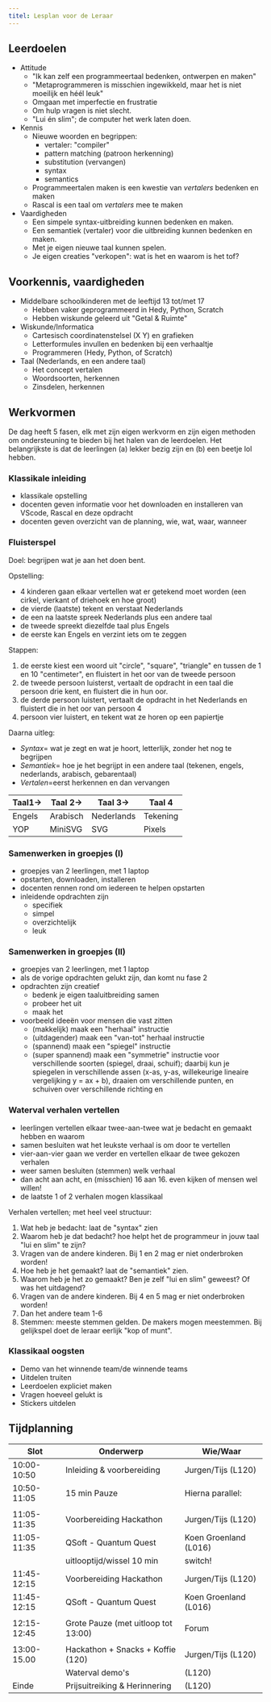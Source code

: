 ```yaml
---
titel: Lesplan voor de Leraar
---
```


## Leerdoelen

* Attitude
   * "Ik kan zelf een programmeertaal bedenken, ontwerpen en maken"
   * "Metaprogrammeren is misschien ingewikkeld, maar het is niet moeilijk en héél leuk"
   * Omgaan met imperfectie en frustratie
   * Om hulp vragen is niet slecht.
   * "Lui én slim"; de computer het werk laten doen.
* Kennis
   * Nieuwe woorden en begrippen:
      * vertaler: "compiler"
      * pattern matching (patroon herkenning)
      * substitution (vervangen)
      * syntax 
      * semantics
   * Programmeertalen maken is een kwestie van _vertalers_ bedenken en maken
   * Rascal is een taal om _vertalers_ mee te maken
* Vaardigheden
   * Een simpele syntax-uitbreiding kunnen bedenken en maken.
   * Een semantiek (vertaler) voor die uitbreiding kunnen bedenken en maken.
   * Met je eigen nieuwe taal kunnen spelen.
   * Je eigen creaties "verkopen": wat is het en waarom is het tof?

## Voorkennis, vaardigheden

* Middelbare schoolkinderen met de leeftijd 13 tot/met 17
   * Hebben vaker geprogrammeerd in Hedy, Python, Scratch
   * Hebben wiskunde geleerd uit "Getal & Ruimte"
* Wiskunde/Informatica
   * Cartesisch coordinatenstelsel (X Y) en grafieken
   * Letterformules invullen en bedenken bij een verhaaltje
   * Programmeren (Hedy, Python, of Scratch)
* Taal (Nederlands, en een andere taal)
   * Het concept vertalen
   * Woordsoorten, herkennen
   * Zinsdelen, herkennen

## Werkvormen

De dag heeft 5 fasen, elk met zijn eigen werkvorm en zijn eigen methoden om ondersteuning te bieden bij het halen van de leerdoelen.
Het belangrijkste is dat de leerlingen (a) lekker bezig zijn en (b) een beetje lol hebben. 

### Klassikale inleiding

* klassikale opstelling
* docenten geven informatie voor het downloaden en installeren van VScode, Rascal en deze opdracht
* docenten geven overzicht van de planning, wie, wat, waar, wanneer

### Fluisterspel

Doel: begrijpen wat je aan het doen bent.

Opstelling:
* 4 kinderen gaan elkaar vertellen wat er getekend moet worden (een cirkel, vierkant of driehoek en hoe groot)
* de vierde (laatste) tekent en verstaat Nederlands
* de een na laatste spreek Nederlands plus een andere taal
* de tweede spreekt diezelfde taal plus Engels
* de eerste kan Engels en verzint iets om te zeggen

Stappen:
1. de eerste kiest een woord uit "circle", "square", "triangle" en tussen de 1 en 10 "centimeter", en fluistert in het oor van de tweede persoon
2. de tweede persoon luisterst, vertaalt de opdracht in een taal die persoon drie kent, en fluistert die in hun oor.
3. de derde persoon luistert, vertaalt de opdracht in het Nederlands en fluistert die in het oor van persoon 4
4. persoon vier luistert, en tekent wat ze horen op een papiertje

Daarna uitleg:

* *Syntax*= wat je zegt en wat je hoort, letterlijk, zonder het nog te begrijpen
* *Semantiek*= hoe je het begrijpt in een andere taal (tekenen, engels, nederlands, arabisch, gebarentaal)
* *Vertalen*=eerst herkennen en dan vervangen

| Taal1->| Taal 2->  | Taal 3->   | Taal 4   |
|--------|-----------|------------|----------|
| Engels | Arabisch  | Nederlands | Tekening |
| YOP    | MiniSVG   | SVG        | Pixels   |


### Samenwerken in groepjes (I)

* groepjes van 2 leerlingen, met 1 laptop
* opstarten, downloaden, installeren
* docenten rennen rond om iedereen te helpen opstarten
* inleidende opdrachten zijn
   * specifiek
   * simpel
   * overzichtelijk
   * leuk
### Samenwerken in groepjes (II)

* groepjes van 2 leerlingen, met 1 laptop
* als de vorige opdrachten gelukt zijn, dan komt nu fase 2
* opdrachten zijn creatief 
   * bedenk je eigen taaluitbreiding samen
   * probeer het uit
   * maak het
* voorbeeld ideeën voor mensen die vast zitten
   * (makkelijk) maak een "herhaal" instructie
   * (uitdagender) maak een "van-tot" herhaal instructie
   * (spannend) maak een "spiegel" instructie
   * (super spannend) maak een "symmetrie" instructie voor verschillende soorten (spiegel, draai, schuif); daarbij kun je spiegelen in verschillende assen (x-as, y-as, willekeurige lineaire vergelijking y = ax + b), draaien om verschillende punten, en schuiven over verschillende richting en

### Waterval verhalen vertellen 

* leerlingen vertellen elkaar twee-aan-twee wat je bedacht en gemaakt hebben en waarom
* samen besluiten wat het leukste verhaal is om door te vertellen
* vier-aan-vier gaan we verder en vertellen elkaar de twee gekozen verhalen
* weer samen besluiten (stemmen) welk verhaal
* dan acht aan acht, en (misschien) 16 aan 16. even kijken of mensen wel willen!
* de laatste 1 of 2 verhalen mogen klassikaal

Verhalen vertellen; met heel veel structuur:
1. Wat heb je bedacht: laat de "syntax" zien
2. Waarom heb je dat bedacht? hoe helpt het de programmeur in jouw taal "lui en slim" te zijn?
3. Vragen van de andere kinderen. Bij 1 en 2 mag er niet onderbroken worden!
4. Hoe heb je het gemaakt? laat de "semantiek" zien.
5. Waarom heb je het zo gemaakt? Ben je zelf "lui en slim" geweest? Of was het uitdagend?
6. Vragen van de andere kinderen. Bij 4 en 5 mag er niet onderbroken worden!
7. Dan het andere team 1-6
8. Stemmen: meeste stemmen gelden. De makers mogen meestemmen. Bij gelijkspel doet de leraar eerlijk "kop of munt".
### Klassikaal oogsten

* Demo van het winnende team/de winnende teams
* Uitdelen truiten
* Leerdoelen expliciet maken
* Vragen hoeveel gelukt is
* Stickers uitdelen
## Tijdplanning


| Slot        | Onderwerp | Wie/Waar
| ----        |  ---      |  ---
| 10:00-10:50 | Inleiding & voorbereiding   | Jurgen/Tijs (L120)
| 10:50-11:05 | 15 min Pauze | Hierna parallel:
|             |              |
| 11:05-11:35 | Voorbereiding Hackathon | Jurgen/Tijs (L120) |
| 11:05-11:35 | QSoft - Quantum Quest   |  Koen Groenland (L016) |
|             | uitlooptijd/wissel 10 min |  switch! | 
| 11:45-12:15 | Voorbereiding Hackathon  |  Jurgen/Tijs (L120) |
| 11:45-12:15 | QSoft - Quantum Quest |  Koen Groenland  (L016) |
|             |       | 
 12:15-12:45  | Grote Pauze (met uitloop tot 13:00) | Forum |
|   | | 
| 13:00- 15.00 | Hackathon + Snacks + Koffie (120) | Jurgen/Tijs (L120)
|              | Waterval demo's |                               (L120)
| Einde  | Prijsuitreiking & Herinnering |                       (L120)
